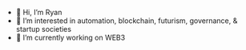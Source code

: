 - 👋 Hi, I’m Ryan
- 👀 I’m interested in automation, blockchain, futurism, governance, & startup societies
- 🌱 I’m currently working on WEB3


